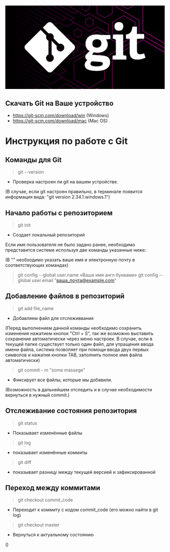 ![error](git-support-algorithm-development-4.jpg)

## Скачать Git на Ваше устройство 

* https://git-scm.com/download/win (Windows)
* https://git-scm.com/download/mac (Mac OS)

 # Инструкция по работе с Git

## Команды для Git

>git --version

* Проверка настроен ли git на вашем устройстве.

(В случае, если git настроен правильно, в терминале появится информация вида: "git version 2.34.1.windows.1")

 ## Начало работы с репозиторием

 > git init 

 * Создает локальный репозиторий

 Если имя пользователя не было задано ранее, необходимо представится системе используя две команды указанные ниже:

 (В "" необходимо указать ваше имя и электронную почту в соответствующих командах)

>git config --global user.name «Ваше имя англ буквами»
>git config --global user.email "ваша_почта@example.com"

## Добавление файлов в репозиторий

>git add file_name

* Добавляем файл для отслеживвания 

(Перед выполнением данной команды необходимо сохранить изменения нажатием кнопок "Ctrl + S", так же возможно выставить сохранение автоматически через меню настроек. В случае, если в текущей папке существует только один файл, для упращения ввода имени файла, система позволяет при помощи ввода двух первых символов и нажатия кнопки TAB, заполнить полное имя файла автоматически)



>git commit - m "some massege"

* Фиксирует все файлы, которые мы добавили.

(Возможность в дальнейшем отследить и в случае необходимости вернуться в нужный commit.)

## Отслеживание состояния репозитория

>git status

* Показывает изменённые файлы

>git log

* показывает изменённые коммиты

>git diff

* показывает разницу между текущей версией и зафиксированной

## Переход между коммитами

>git checkout commit_code

* Переходит к коммиту с кодом commit_code (его можно найти в git log)

>git checkout master

* Вернуться к актуальному состоянию

()